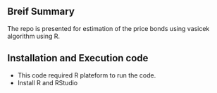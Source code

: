 ## Breif Summary
The repo is presented for estimation of the price bonds using vasicek algorithm using R. 

## Installation and Execution code
- This code required R plateform to run the code. <br>
- Install R and RStudio 
